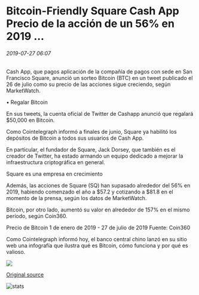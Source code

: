 # Bitcoin-Friendly Square Cash App Precio de la acción de un 56% en 2019 ...

###### 2019-07-27 06:07

Cash App, que pagos aplicación de la compañía de pagos con sede en San Francisco Square, anunció un sorteo Bitcoin (BTC) en un tweet publicado el 26 de julio como su precio de las acciones sigue creciendo, según MarketWatch.

• Regalar Bitcoin

En sus tweets, la cuenta oficial de Twitter de Cashapp anunció que regalará $50,000 en Bitcoin.

Como Cointelegraph informó a finales de junio, Square ya habilitó los depósitos de Bitcoin a todos sus usuarios de Cash App.

En particular, el fundador de Square, Jack Dorsey, que también es el creador de Twitter, ha estado armando un equipo dedicado a mejorar la infraestructura criptográfica en general.

Square es una empresa en crecimiento

Además, las acciones de Square (SQ) han supasado alrededor del 56% en 2019, habiendo comenzado el año a $57.2 y cotizando a $81.8 en el momento de la prensa, según los datos de MarketWatch.

Bitcoin, por otro lado, aumentó su valor en alrededor de 157% en el mismo período, según Coin360.

Precio de Bitcoin 1 de enero de 2019 - 27 de julio de 2019 Fuente: Coin360

Como Cointelegraph informó hoy, el banco central chino lanzó en su sitio web una infografía que ilustra qué es Bitcoin, cómo funciona y por qué es valioso.

![](https://s3.cointelegraph.com/storage/uploads/view/290ec4c5248eee3bd5acb170b420523d.png)

[Original source](https://cointelegraph.com/news/bitcoin-friendly-square-cash-app-stock-price-up-56-in-2019)

![stats](https://c.statcounter.com/11760860/0/a89fa40b/1/ "stats")